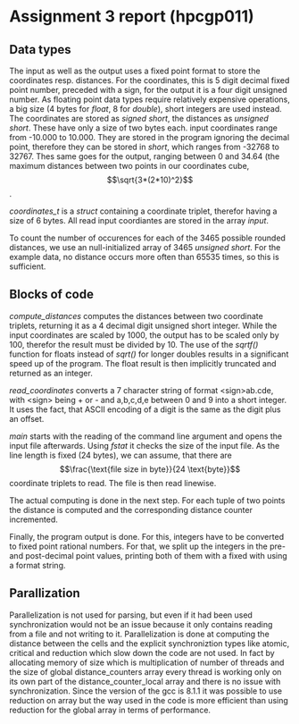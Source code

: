 # Assignment 3 report (hpcgp011)

## Data types

The input as well as the output uses a fixed point format to store the coordinates resp. distances.
For the coordinates, this is 5 digit decimal fixed point number, preceded with a sign, for the output it is a four digit unsigned number. As floating point data types require relatively expensive operations, a big size (4 bytes for *float*, 8 for *double*), short integers are used instead. The coordinates are stored as *signed short*, the distances as *unsigned short*. These have only a size of two bytes each. input coordinates range from -10.000 to 10.000. They are stored in the program ignoring the decimal point, therefore they can be stored in *short*, which ranges from -32768 to 32767. Thes same goes for the output, ranging between 0 and 34.64 (the maximum distances between two points in our coordinates cube, $$\sqrt{3*(2*10)^2}$$.

*coordinates_t* is a *struct* containing a coordinate triplet, therefor having a size of 6 bytes. All read input coordiantes are stored in the array *input*.

To count the number of occurences for each of the 3465 possible rounded distances, we use an null-initialized array of 3465 *unsigned short*. For the example data, no distance occurs more often than 65535 times, so this is sufficient.

## Blocks of code
*compute_distances* computes the distances between two coordinate triplets, returning it as a 4 decimal digit unsigned short integer. While the input coordinates are scaled by 1000, the output has to be scaled only by 100, therefor the result must be divided by 10. The use of the *sqrtf()* function for floats instead of *sqrt()* for longer doubles results in a significant speed up of the program. The float result is then implicitly truncated and returned as an integer.

*read_coordinates* converts a 7 character string of format \<sign\>ab.cde, with \<sign\> being + or - and a,b,c,d,e between 0 and 9 into a short integer. It uses the fact, that ASCII encoding of a digit is the same as the digit plus an offset.

*main* starts with the reading of the command line argument and opens the input file afterwards. Using *fstat* it checks the size of the input file. As the line length is fixed (24 bytes), we can assume, that there are $$\frac{\text{file size in byte}}{24 \text{byte}}$$ coordinate triplets to read. The file is then read linewise. 

The actual computing is done in the next step. For each tuple of two points the distance is computed and the corresponding distance counter incremented.

Finally, the program output is done. For this, integers have to be converted to fixed point rational numbers. For that, we split up the integers in the pre- and post-decimal point values, printing both of them with a fixed with using a format string.

## Parallization
Parallelization is not used for parsing, but even if it had been used synchronization would not be an issue because it only contains reading from a file and not writing to it.
Parallelization is done at computing the distance between the cells and the explicit synchroniztion types like atomic, critical and reduction which slow down the code are not used. In fact by allocating memory of size which is multiplication of number of threads and the size of global distance_counters array every thread is working only on its own part of the distance_counter_local array and there is no issue with synchronization. Since the version of the gcc is 8.1.1 it was  possible to use reduction on array but the way used in the code is more efficient than using reduction for the global array in terms of performance.





